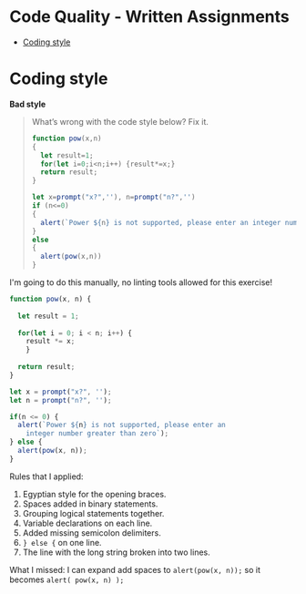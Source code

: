 <!-- omit in toc -->
# Code Quality - Written Assignments

- [Coding style](#coding-style)

# Coding style

**Bad style**

> What’s wrong with the code style below? Fix it.
> 
> ```js
> function pow(x,n)
> {
>   let result=1;
>   for(let i=0;i<n;i++) {result*=x;}
>   return result;
> }
> 
> let x=prompt("x?",''), n=prompt("n?",'')
> if (n<=0)
> {
>   alert(`Power ${n} is not supported, please enter an integer number greater than zero`);
> }
> else
> {
>   alert(pow(x,n))
> }
> ```

I'm going to do this manually, no linting tools allowed for this exercise!

```js
function pow(x, n) {
  
  let result = 1; 
  
  for(let i = 0; i < n; i++) {
    result *= x; 
    }
  
  return result;
}

let x = prompt("x?", '');
let n = prompt("n?", '');

if(n <= 0) {
  alert(`Power ${n} is not supported, please enter an
    integer number greater than zero`);
} else {
  alert(pow(x, n));
}
```

Rules that I applied:

1. Egyptian style for the opening braces.
2. Spaces added in binary statements.
3. Grouping logical statements together.
4. Variable declarations on each line.
5. Added missing semicolon delimiters.
6. `} else {` on one line.
7. The line with the long string broken into two lines.

What I missed: I can expand add spaces to `alert(pow(x, n));` so it becomes `alert( pow(x, n) );`
